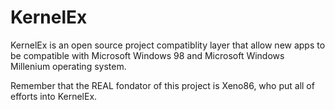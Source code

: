 KernelEx
========

KernelEx is an open source project compatiblity layer that allow new apps to be compatible with Microsoft Windows 98 and Microsoft Windows Millenium operating system.

Remember that the REAL fondator of this project is Xeno86, who put all of efforts into KernelEx.